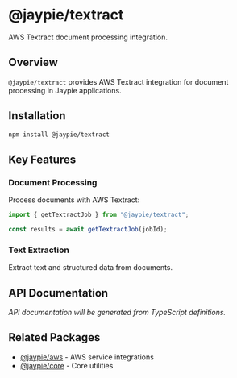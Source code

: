 # @jaypie/textract

AWS Textract document processing integration.

## Overview

`@jaypie/textract` provides AWS Textract integration for document processing in Jaypie applications.

## Installation

```bash
npm install @jaypie/textract
```

## Key Features

### Document Processing

Process documents with AWS Textract:

```javascript
import { getTextractJob } from "@jaypie/textract";

const results = await getTextractJob(jobId);
```

### Text Extraction

Extract text and structured data from documents.

## API Documentation

_API documentation will be generated from TypeScript definitions._

## Related Packages

- [@jaypie/aws](./aws) - AWS service integrations
- [@jaypie/core](./core) - Core utilities
